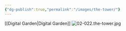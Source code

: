 ```yaml
---
{"dg-publish":true,"permalink":"/images/the-tower/"}
---
```


[[Digital Garden\|Digital Garden]]
![02-022.the-tower.jpg](/img/user/images/02-022.the-tower.jpg)